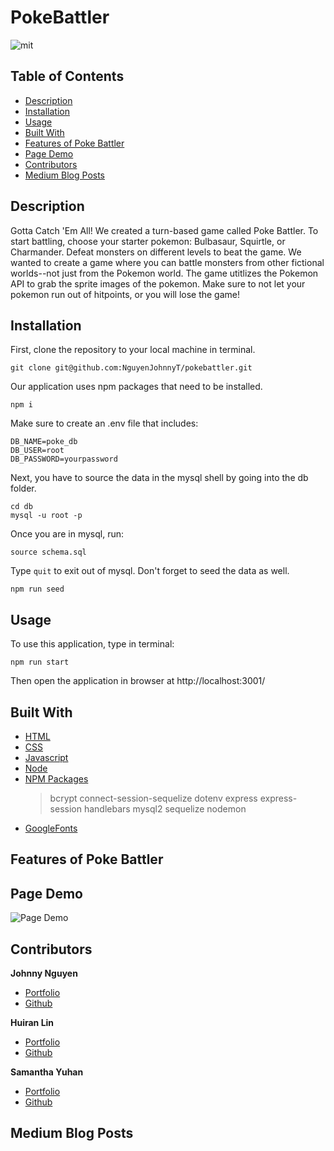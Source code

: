 # PokeBattler
![mit](https://img.shields.io/badge/license-MIT-blue)

## Table of Contents 
- [Description](#description)
- [Installation](#installation)
- [Usage](#usage)
- [Built With](#built%20with)
- [Features of Poke Battler](#features%20of%20poke%20battler)
- [Page Demo](#page%20demo)
- [Contributors](#contributors)
- [Medium Blog Posts](#medium%20blog%20posts)

## Description
Gotta Catch 'Em All! We created a turn-based game called Poke Battler. To start battling, choose your starter pokemon: Bulbasaur, Squirtle, or Charmander. Defeat monsters on different levels to beat the game. We wanted to create a game where you can battle monsters from other fictional worlds--not just from the Pokemon world. The game utitlizes the Pokemon API to grab the sprite images of the pokemon. Make sure to not let your pokemon run out of hitpoints, or you will lose the game! 

## Installation
First, clone the repository to your local machine in terminal.
``` console
git clone git@github.com:NguyenJohnnyT/pokebattler.git
```
Our application uses npm packages that need to be installed.
``` console
npm i
```
Make sure to create an .env file that includes:
```
DB_NAME=poke_db
DB_USER=root
DB_PASSWORD=yourpassword
```
Next, you have to source the data in the mysql shell by going into the db folder.
``` console
cd db
mysql -u root -p
```
Once you are in mysql, run:
``` console
source schema.sql
```
Type ```quit``` to exit out of mysql.
Don't forget to seed the data as well.
``` console
npm run seed
```

## Usage
To use this application, type in terminal: 
``` console
npm run start
```
Then open the application in browser at http://localhost:3001/

## Built With
- [HTML](https://developer.mozilla.org/en-US/docs/Web/HTML)
- [CSS](https://developer.mozilla.org/en-US/docs/Web/CSS)
- [Javascript](https://developer.mozilla.org/en-US/docs/Web/JavaScript)
- [Node](https://nodejs.org/en/)
- [NPM Packages](https://www.npmjs.com)
    > bcrypt
    > connect-session-sequelize
    > dotenv
    > express
    > express-session
    > handlebars
    > mysql2
    > sequelize
    > nodemon
- [GoogleFonts](https://fonts.google.com/)

## Features of Poke Battler

## Page Demo

![Page Demo](readme_assets/)

## Contributors

**Johnny Nguyen**

- [Portfolio](https://nguyenjohnnyt.github.io/)
- [Github](https://github.com/NguyenJohnnyT)

**Huiran Lin**

- [Portfolio](https://hugh18019.github.io/Portfolio/)
- [Github](https://github.com/hugh18019)

**Samantha Yuhan**

- [Portfolio](https://samyuhan.github.io/portfolio/)
- [Github](https://github.com/samyuhan)

## Medium Blog Posts
